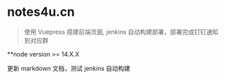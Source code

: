 # notes4u.cn
> 使用 Vuepress 搭建前端页面, jenkins 自动构建部署，部署完成钉钉通知到对应群

**node version >= 14.X.X 

更新 markdown 文档，测试 jenkins 自动构建
